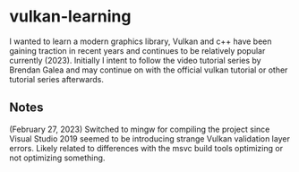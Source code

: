 # vulkan-learning
I wanted to learn a modern graphics library, Vulkan and c++ have been gaining traction in recent years and continues to be relatively popular currently (2023).
Initially I intent to follow the video tutorial series by Brendan Galea and may continue on with the official vulkan tutorial or other tutorial series afterwards.

## Notes
(February 27, 2023) Switched to mingw for compiling the project since Visual Studio 2019 seemed to be introducing strange Vulkan validation layer errors.
Likely related to differences with the msvc build tools optimizing or not optimizing something.
